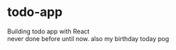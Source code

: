 # todo-app
Building todo app with React
<br>
never done before until now. also my birthday today pog
